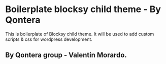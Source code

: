 # Boilerplate blocksy child theme - By Qontera

This is boilerplate of Blocksy child theme. It will be used to add custom scripts & css for wordpress development.

## By Qontera group - Valentin Morardo.
